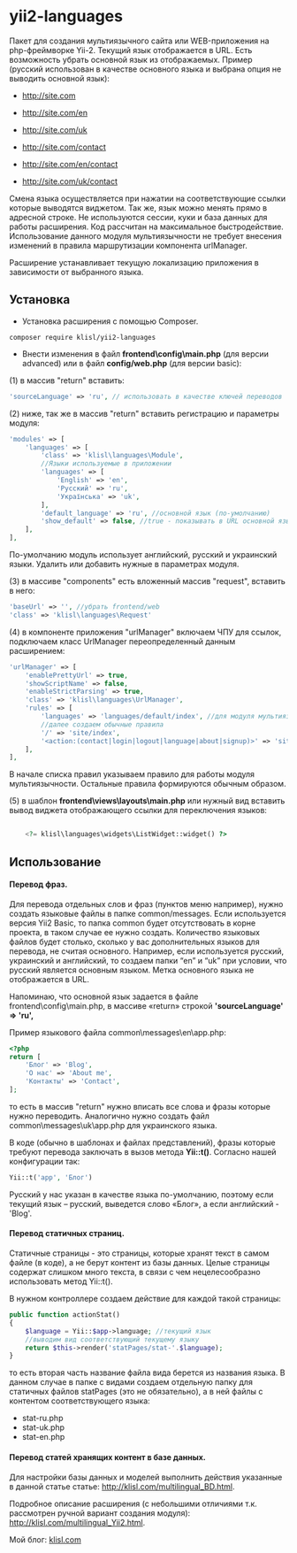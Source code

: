 yii2-languages
=================

Пакет для создания мультиязычного сайта или WEB-приложения на php-фреймворке Yii-2. Текущий язык отображается в URL. Есть возможность 
убрать основной язык из отображаемых. 
Пример (русский использован в качестве основного языка и выбрана опция не выводить основной язык):

* http://site.com
* http://site.com/en
* http://site.com/uk

* http://site.com/contact
* http://site.com/en/contact
* http://site.com/uk/contact


Смена языка осуществляется при нажатии на соответствующие ссылки которые выводятся виджетом. Так же, язык можно менять прямо в адресной строке. 
Не используются сессии, куки и база данных для работы расширения. Код рассчитан на максимальное быстродействие. 
Использование данного модуля мультиязычности не требует внесения изменений в правила маршрутизации компонента urlManager.

Расширение устанавливает текущую локализацию приложения в зависимости от выбранного языка. 


  
Установка
------------------
* Установка расширения с помощью Composer.

```
composer require klisl/yii2-languages 
```


* Внести изменения в файл **frontend\config\main.php** (для версии advanced) или в 
файл **config/web.php** (для версии basic):


(1)  в массив "return" вставить:
```php
'sourceLanguage' => 'ru', // использовать в качестве ключей переводов
```

(2)  ниже, так же в массив "return" вставить регистрацию и параметры модуля:
```php
'modules' => [
    'languages' => [
        'class' => 'klisl\languages\Module',
        //Языки используемые в приложении
        'languages' => [
            'English' => 'en',
            'Русский' => 'ru',
            'Українська' => 'uk',
        ],
        'default_language' => 'ru', //основной язык (по-умолчанию)
        'show_default' => false, //true - показывать в URL основной язык, false - нет
    ],
],
```
По-умолчанию модуль использует английский, русский и украинский языки. Удалить или добавить нужные в параметрах модуля.


(3) в массиве "components" есть вложенный массив "request", вставить в него:
```php
'baseUrl' => '', //убрать frontend/web
'class' => 'klisl\languages\Request'
```

(4) в компоненте приложения "urlManager" включаем ЧПУ для ссылок, подключаем класс UrlManager переопределенный данным расширением:
```php
'urlManager' => [
    'enablePrettyUrl' => true,
    'showScriptName' => false,
    'enableStrictParsing' => true,
    'class' => 'klisl\languages\UrlManager',
    'rules' => [
        'languages' => 'languages/default/index', //для модуля мультиязычности
        //далее создаем обычные правила
        '/' => 'site/index',
        '<action:(contact|login|logout|language|about|signup)>' => 'site/<action>',
    ],
],
```
В начале списка правил указываем правило для работы модуля мультиязычности. Остальные правила формируются обычным образом.

(5) в шаблон **frontend\views\layouts\main.php** или нужный вид вставить вывод виджета отображающего ссылки для переключения языков:
```php

    <?= klisl\languages\widgets\ListWidget::widget() ?>

```



Использование
-------------

#### Перевод фраз.
Для перевода отдельных слов и фраз (пунктов меню например), нужно создать языковые файлы в папке common/messages. 
Если используется версия Yii2 Basic, то папка common будет отсутствовать в корне проекта, в таком случае ее нужно создать. 
Количество языковых файлов будет столько, сколько у вас дополнительных языков для перевода, не считая основного. 
Например, если используется русский, украинский и английский, то создаем папки “en” и “uk” при условии, что русский является основным языком. Метка основного языка не отображается в URL. 

Напоминаю, что основной язык задается в файле frontend\config\main.php, в массиве «return» строкой
**'sourceLanguage' => 'ru',**

Пример языкового файла common\messages\en\app.php:
```php
<?php
return [
    'Блог' => 'Blog',
    'О нас' => 'About me',
    'Контакты' => 'Contact',
];
```
то есть в массив "return" нужно вписать все слова и фразы которые нужно переводить. 
Аналогично нужно создать файл common\messages\uk\app.php для украинского языка.

В коде (обычно в шаблонах и файлах представлений), фразы которые требуют перевода заключать в вызов метода **Yii::t()**.
Согласно нашей конфигурации так: 
```php
Yii::t('app', 'Блог')
```
Русский у нас указан в качестве языка по-умолчанию, поэтому если текущий язык – русский, выведется слово «Блог», а если английский - 'Blog'.


#### Перевод статичных страниц.
Статичные страницы - это страницы, которые хранят текст в самом файле (в коде), а не берут контент из базы данных. Целые страницы содержат слишком много текста, в связи с чем нецелесообразно использовать метод Yii::t().

В нужном контроллере создаем действие для каждой такой страницы:
```php
public function actionStat()
{
    $language = Yii::$app->language; //текущий язык
    //выводим вид соответствующий текущему языку
    return $this->render('statPages/stat-'.$language);     
}
```
то есть вторая часть название файла вида берется из названия языка. 
В данном случае в папке с видами создаем отдельную папку для статичных файлов statPages (это не обязательно), а в ней файлы с контентом соответствующего языка:
- stat-ru.php
- stat-uk.php
- stat-en.php


#### Перевод статей хранящих контент в базе данных.

Для настройки базы данных и моделей выполнить действия указанные в данной статье статье: <http://klisl.com/multilingual_BD.html>.  


Подробное описание расширения (с небольшими отличиями т.к. рассмотрен ручной вариант создания модуля): <http://klisl.com/multilingual_Yii2.html>.

Мой блог: [klisl.com](http://klisl.com)  